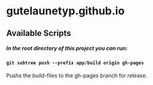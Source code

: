 # gutelaunetyp.github.io

## Available Scripts

##### In the root directory of this project you can run:

#### `git subtree push --prefix app/build origin gh-pages`

Pushs the build-files to the gh-pages branch for release.

